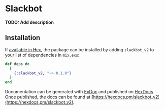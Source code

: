 # Slackbot

**TODO: Add description**

## Installation

If [available in Hex](https://hex.pm/docs/publish), the package can be installed
by adding `slackbot_v2` to your list of dependencies in `mix.exs`:

```elixir
def deps do
  [
    {:slackbot_v2, "~> 0.1.0"}
  ]
end
```

Documentation can be generated with [ExDoc](https://github.com/elixir-lang/ex_doc)
and published on [HexDocs](https://hexdocs.pm). Once published, the docs can
be found at [https://hexdocs.pm/slackbot_v2](https://hexdocs.pm/slackbot_v2).

